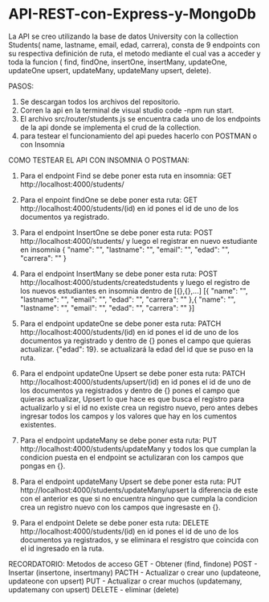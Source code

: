 # API-REST-con-Express-y-MongoDb

La API se creo utilizando la base de datos University con la collection Students( name, lastname, email, edad, carrera), consta de 9 endpoints con su respectiva definición
de ruta, el metodo mediante el cual vas a acceder y toda la funcion ( find, findOne, insertOne, insertMany, updateOne, updateOne upsert, updateMany, updateMany upsert, 
delete).

PASOS:
1. Se descargan todos los archivos del repositorio.
2. Corren la api en la terminal de visual studio code -npm run start.
3. El archivo src/router/students.js se encuentra cada uno de los endpoints de la api donde se implementa el crud de la collection.
4. para testear el funcionamiento del api puedes hacerlo con POSTMAN o con Insomnia 

COMO TESTEAR EL API CON INSOMNIA O POSTMAN:

1. Para el endpoint Find se debe poner esta ruta en insomnia: GET http://localhost:4000/students/
2. Para el enpoint findOne se debe poner esta ruta: GET http://localhost:4000/students/(id) en id pones el id de uno de los documentos ya registrado.
3. Para el endpoint InsertOne se debe poner esta ruta: POST http://localhost:4000/students/ y luego el registrar en nuevo estudiante en insomnia 
  {
    "name": "",
    "lastname": "",
    "email": "",
    "edad": "",
    "carrera": ""
  }
4. Para el endpoint InsertMany se debe poner esta ruta: POST http://localhost:4000/students/createdstudents y luego el registro de los nuevos estudiantes en insomnia
   dentro de [{},{},...]
  [{
    "name": "",
    "lastname": "",
    "email": "",
    "edad": "",
    "carrera": ""
    },{
    "name": "",
    "lastname": "",
    "email": "",
    "edad": "",
    "carrera": ""
  }]
  
 5. Para el endpoint updateOne se debe poner esta ruta: PATCH http://localhost:4000/students/(id) en id pones el id de uno de los documentos ya registrado y dentro 
 de {} pones el campo que quieras actualizar.
  {"edad": 19}. se actualizará la edad del id que se puso en la ruta.
 
 6. Para el endpoint updateOne Upsert se debe poner esta ruta: PATCH http://localhost:4000/students/upsert/(id) en id pones el id de uno de los documentos
 ya registrados y dentro de {} pones el campo que quieras actualizar, Upsert lo que hace es que busca el registro para actualizarlo y si el id no existe crea un registro
 nuevo, pero antes debes ingresar todos los campos y los valores que hay en los cumentos existentes.
 
 7.  Para el endpoint updateMany se debe poner esta ruta: PUT http://localhost:4000/students/updateMany y todos los que cumplan la condicion puesta en el endpoint 
 se actulizaran con los campos que pongas en {}.
 
 8. Para el endpoint updateMany Upsert se debe poner esta ruta: PUT http://localhost:4000/students/updateMany/upsert la diferencia de este con el anterior es que si no encuentra
 ninguno que cumpla la condicion crea un registro nuevo con los campos que ingresaste en {}.
 
 9. Para el endpoint Delete se debe poner esta ruta: DELETE http://localhost:4000/students/(id) en id pones el id de uno de los documentos ya registrados, 
 y se eliminara el resgistro que coincida con el id ingresado en la ruta.
 
 RECORDATORIO:
 Metodos de acceso
 GET - Obtener (find, findone)
 POST - Insertar (insertone, insertmany)
 PACTH - Actualizar o crear uno (updateone, updateone con upsert)
 PUT - Actualizar o crear muchos (updatemany, updatemany con upsert)
 DELETE - eliminar (delete)
